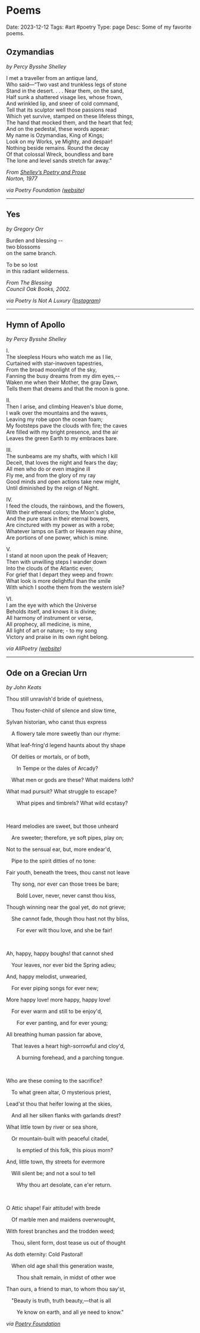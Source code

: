 # Poems
Date: 2023-12-12
Tags: #art #poetry
Type: page
Desc: Some of my favorite poems.

## Ozymandias
*by Percy Bysshe Shelley*

I met a traveller from an antique land, <br>
Who said—“Two vast and trunkless legs of stone<br>
Stand in the desert. . . . Near them, on the sand,<br>
Half sunk a shattered visage lies, whose frown,<br>
And wrinkled lip, and sneer of cold command,<br>
Tell that its sculptor well those passions read<br>
Which yet survive, stamped on these lifeless things,<br>
The hand that mocked them, and the heart that fed;<br>
And on the pedestal, these words appear:<br>
My name is Ozymandias, King of Kings;<br>
Look on my Works, ye Mighty, and despair!<br>
Nothing beside remains. Round the decay<br>
Of that colossal Wreck, boundless and bare<br>
The lone and level sands stretch far away.”<br>

*From [Shelley’s Poetry and Prose](https://archive.org/details/shelleyspoetrypr00shel)*<br>
*Norton, 1977*

*via Poetry Foundation ([website](https://www.poetryfoundation.org/poems/46565/ozymandias))*

---
## Yes 
*by Gregory Orr*

Burden and blessing --<br>
two blossoms<br>
on the same branch.<br>

To be so lost <br>
in this radiant wilderness.<br>

*From The Blessing*<br>
*Council Oak Books, 2002.*

*via Poetry Is Not A Luxury ([Instagram](https://www.instagram.com/p/C0CxAZLSyYV/))*

---

## Hymn of Apollo
*by Percy Bysshe Shelley*

I.<br>
The sleepless Hours who watch me as I lie,<br>
Curtained with star-inwoven tapestries,<br>
From the broad moonlight of the sky,<br>
Fanning the busy dreams from my dim eyes,--<br>
Waken me when their Mother, the gray Dawn,<br>
Tells them that dreams and that the moon is gone.<br>

II.<br>
Then I arise, and climbing Heaven's blue dome,<br>
I walk over the mountains and the waves,<br>
Leaving my robe upon the ocean foam;<br>
My footsteps pave the clouds with fire; the caves<br>
Are filled with my bright presence, and the air<br>
Leaves the green Earth to my embraces bare.<br>

III.<br>
The sunbeams are my shafts, with which I kill<br>
Deceit, that loves the night and fears the day;<br>
All men who do or even imagine ill<br>
Fly me, and from the glory of my ray<br>
Good minds and open actions take new might,<br>
Until diminished by the reign of Night.<br>

IV.<br>
I feed the clouds, the rainbows, and the flowers,<br>
With their ethereal colors; the Moon's globe,<br>
And the pure stars in their eternal bowers,<br>
Are cinctured with my power as with a robe;<br>
Whatever lamps on Earth or Heaven may shine,<br>
Are portions of one power, which is mine.<br>

V.<br>
I stand at noon upon the peak of Heaven;<br>
Then with unwilling steps I wander down<br>
Into the clouds of the Atlantic even;<br>
For grief that I depart they weep and frown:<br>
What look is more delightful than the smile<br>
With which I soothe them from the western isle?<br>

VI.<br>
I am the eye with which the Universe<br>
Beholds itself, and knows it is divine;<br>
All harmony of instrument or verse,<br>
All prophecy, all medicine, is mine,<br>
All light of art or nature; - to my song<br>
Victory and praise in its own right belong.<br>

*via AllPoetry ([website](https://allpoetry.com/Hymn-of-Apollo))*

<hr>

## Ode on a Grecian Urn
*by John Keats*

Thou still unravish'd bride of quietness,

&emsp;Thou foster-child of silence and slow time,

Sylvan historian, who canst thus express

&emsp;A flowery tale more sweetly than our rhyme:

What leaf-fring'd legend haunts about thy shape

&emsp;Of deities or mortals, or of both,

&emsp;&emsp;In Tempe or the dales of Arcady?

&emsp;What men or gods are these? What maidens loth?

What mad pursuit? What struggle to escape?

&emsp;&emsp;What pipes and timbrels? What wild ecstasy?

<br>

Heard melodies are sweet, but those unheard

&emsp;Are sweeter; therefore, ye soft pipes, play on;

Not to the sensual ear, but, more endear'd,

&emsp;Pipe to the spirit ditties of no tone:

Fair youth, beneath the trees, thou canst not leave

&emsp;Thy song, nor ever can those trees be bare;

&emsp;&emsp;Bold Lover, never, never canst thou kiss,

Though winning near the goal yet, do not grieve;

&emsp;She cannot fade, though thou hast not thy bliss,

&emsp;&emsp;For ever wilt thou love, and she be fair!

<br>

Ah, happy, happy boughs! that cannot shed

&emsp;Your leaves, nor ever bid the Spring adieu;

And, happy melodist, unwearied,

&emsp;For ever piping songs for ever new;

More happy love! more happy, happy love!

&emsp;For ever warm and still to be enjoy'd,

&emsp;&emsp;For ever panting, and for ever young;

All breathing human passion far above,

&emsp;That leaves a heart high-sorrowful and cloy'd,

&emsp;&emsp;A burning forehead, and a parching tongue.

<br>

Who are these coming to the sacrifice?

&emsp;To what green altar, O mysterious priest,

Lead'st thou that heifer lowing at the skies,

&emsp;And all her silken flanks with garlands drest?

What little town by river or sea shore,

&emsp;Or mountain-built with peaceful citadel,

&emsp;&emsp;Is emptied of this folk, this pious morn?

And, little town, thy streets for evermore

&emsp;Will silent be; and not a soul to tell

&emsp;&emsp;Why thou art desolate, can e'er return.

<br>

O Attic shape! Fair attitude! with brede

&emsp;Of marble men and maidens overwrought,

With forest branches and the trodden weed;

&emsp;Thou, silent form, dost tease us out of thought

As doth eternity: Cold Pastoral!

&emsp;When old age shall this generation waste,

&emsp;&emsp;Thou shalt remain, in midst of other woe

Than ours, a friend to man, to whom thou say'st,

&emsp;"Beauty is truth, truth beauty,—that is all

&emsp;&emsp;Ye know on earth, and all ye need to know."

*via [Poetry Foundation](https://www.poetryfoundation.org/poems/44477/ode-on-a-grecian-urn)*